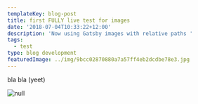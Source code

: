 ```yaml
---
templateKey: blog-post
title: first FULLY live test for images
date: '2018-07-04T10:33:22+12:00'
description: 'Now using Gatsby images with relative paths '
tags:
  - test
type: blog development
featuredImage: ../img/9bcc02870880a7a57ff4eb2dcdbe78e3.jpg
---
```

bla bla (yeet)

![null](/img/9bcc02870880a7a57ff4eb2dcdbe78e3.jpg)